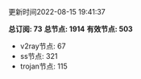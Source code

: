 更新时间2022-08-15 19:41:37

**总订阅: 73**
**总节点: 1914**
**有效节点: 503**
- v2ray节点: 67
- ss节点: 321
- trojan节点: 115
